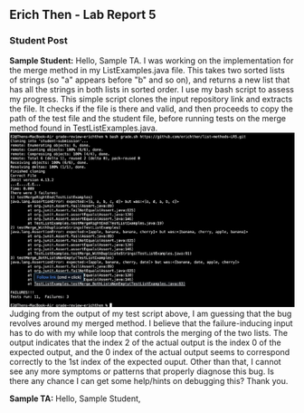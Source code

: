 ## Erich Then - Lab Report 5  

### Student Post

**Sample Student:** Hello, Sample TA. I was working on the implementation for the merge method in my ListExamples.java file. This takes two sorted lists of strings (so "a" appears before "b" and so on), and returns a new list that has all the strings in both lists in sorted order. I use my bash script to assess my progress. This simple script clones the input repository link and extracts the file. It checks if the file is there and valid, and then proceeds to copy the path of the test file and the student file, before running tests on the merge method found in TestListExamples.java. 
![](failure_lr5.png)  
Judging from the output of my test script above, I am guessing that the bug revolves around my merged method. I believe that the failure-inducing input has to do with my while loop that controls the merging of the two lists. The output indicates that the index 2 of the actual output is the index 0 of the expected output, and the 0 index of the actual output seems to correspond correctly to the 1st index of the expected ouput. Other than that, I cannot see any more symptoms or patterns that properly diagnose this bug. Is there any chance I can get some help/hints on debugging this? Thank you.  

**Sample TA:** Hello, Sample Student, 
